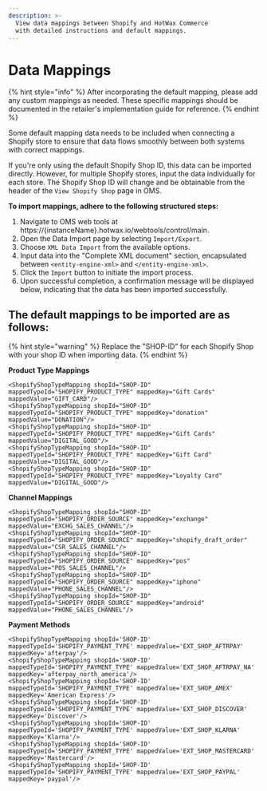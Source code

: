 ```yaml
---
description: >-
  View data mappings between Shopify and HotWax Commerce
  with detailed instructions and default mappings.
---
```


# Data Mappings

{% hint style="info" %}
After incorporating the default mapping, please add any custom mappings as needed. These specific mappings should be documented in the retailer's implementation guide for reference.
{% endhint %}

Some default mapping data needs to be included when connecting a Shopify store to ensure that data flows smoothly between both systems with correct mappings.

If you're only using the default Shopify Shop ID, this data can be imported directly. However, for multiple Shopify stores, input the data individually for each store. The Shopify Shop ID will change and be obtainable from the header of the `View Shopify Shop` page in OMS.

**To import mappings, adhere to the following structured steps:**

1. Navigate to OMS web tools at https://{instanceName}.hotwax.io/webtools/control/main.
2. Open the Data Import page by selecting `Import/Export`.
3. Choose `XML Data Import` from the available options.
4. Input data into the "Complete XML document" section, encapsulated between `<entity-engine-xml>` and `</entity-engine-xml>`.
5. Click the `Import` button to initiate the import process.
6. Upon successful completion, a confirmation message will be displayed below, indicating that the data has been imported successfully.

## The default mappings to be imported are as follows:

{% hint style="warning" %}
Replace the "SHOP-ID" for each Shopify Shop with your shop ID when importing data.
{% endhint %}

**Product Type Mappings**

```
<ShopifyShopTypeMapping shopId="SHOP-ID" mappedTypeId="SHOPIFY_PRODUCT_TYPE" mappedKey="Gift Cards" mappedValue="GIFT_CARD"/>
<ShopifyShopTypeMapping shopId="SHOP-ID" mappedTypeId="SHOPIFY_PRODUCT_TYPE" mappedKey="donation" mappedValue="DONATION"/>
<ShopifyShopTypeMapping shopId="SHOP-ID" mappedTypeId="SHOPIFY_PRODUCT_TYPE" mappedKey="Gift Cards" mappedValue="DIGITAL_GOOD"/>
<ShopifyShopTypeMapping shopId="SHOP-ID" mappedTypeId="SHOPIFY_PRODUCT_TYPE" mappedKey="Gift Card" mappedValue="DIGITAL_GOOD"/>
<ShopifyShopTypeMapping shopId="SHOP-ID" mappedTypeId="SHOPIFY_PRODUCT_TYPE" mappedKey="Loyalty Card" mappedValue="DIGITAL_GOOD"/>
```

**Channel Mappings**

```
<ShopifyShopTypeMapping shopId="SHOP-ID" mappedTypeId="SHOPIFY_ORDER_SOURCE" mappedKey="exchange" mappedValue="EXCHG_SALES_CHANNEL"/>
<ShopifyShopTypeMapping shopId="SHOP-ID" mappedTypeId="SHOPIFY_ORDER_SOURCE" mappedKey="shopify_draft_order" mappedValue="CSR_SALES_CHANNEL"/>
<ShopifyShopTypeMapping shopId="SHOP-ID" mappedTypeId="SHOPIFY_ORDER_SOURCE" mappedKey="pos" mappedValue="POS_SALES_CHANNEL"/>
<ShopifyShopTypeMapping shopId="SHOP-ID" mappedTypeId="SHOPIFY_ORDER_SOURCE" mappedKey="iphone" mappedValue="PHONE_SALES_CHANNEL"/>
<ShopifyShopTypeMapping shopId="SHOP-ID" mappedTypeId="SHOPIFY_ORDER_SOURCE" mappedKey="android" mappedValue="PHONE_SALES_CHANNEL"/>
```

**Payment Methods**

```
<ShopifyShopTypeMapping shopId='SHOP-ID' mappedTypeId='SHOPIFY_PAYMENT_TYPE' mappedValue='EXT_SHOP_AFTRPAY' mappedKey='afterpay'/>
<ShopifyShopTypeMapping shopId='SHOP-ID' mappedTypeId='SHOPIFY_PAYMENT_TYPE' mappedValue='EXT_SHOP_AFTRPAY_NA' mappedKey='afterpay_north_america'/>
<ShopifyShopTypeMapping shopId='SHOP-ID' mappedTypeId='SHOPIFY_PAYMENT_TYPE' mappedValue='EXT_SHOP_AMEX' mappedKey='American Express'/>
<ShopifyShopTypeMapping shopId='SHOP-ID' mappedTypeId='SHOPIFY_PAYMENT_TYPE' mappedValue='EXT_SHOP_DISCOVER' mappedKey='Discover'/>
<ShopifyShopTypeMapping shopId='SHOP-ID' mappedTypeId='SHOPIFY_PAYMENT_TYPE' mappedValue='EXT_SHOP_KLARNA' mappedKey='Klarna'/>
<ShopifyShopTypeMapping shopId='SHOP-ID' mappedTypeId='SHOPIFY_PAYMENT_TYPE' mappedValue='EXT_SHOP_MASTERCARD' mappedKey='Mastercard'/>
<ShopifyShopTypeMapping shopId='SHOP-ID' mappedTypeId='SHOPIFY_PAYMENT_TYPE' mappedValue='EXT_SHOP_PAYPAL' mappedKey='paypal'/>
```
